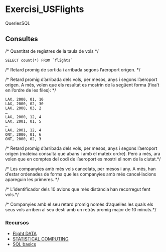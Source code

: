 # Exercisi_USFlights
QueriesSQL


## Consultes 
/* Quantitat de registres de la taula de vols */

```
SELECT count(*) FROM `flights`
```

/*  Retard promig de sortida i arribada segons l’aeroport origen. */

/* Retard promig d’arribada dels vols, per mesos, anys i segons l’aeroport origen. A més, volen que els
resultat es mostrin de la següent forma (fixa’t en l’ordre de les files): */

```
LAX, 2000, 01, 10
LAX, 2000, 02, 30
LAX, 2000, 03, 2
…
LAX, 2000, 12, 4
LAX, 2001, 01, 5
…
LAX, 2001, 12, 4
ONT, 2000, 01, 6
ONT, 2000, 02, 3
```

/* Retard promig d’arribada dels vols, per mesos, anys i segons l’aeroport origen (mateixa consulta que abans  i amb el mateix ordre). Però a més, ara volen que en comptes del codi de l’aeroport es mostri el nom de la ciutat.*/

/* Les companyies amb més vols cancelats, per mesos i any. A més, han d’estar ordenades de forma que les companyies amb més cancel·lacions apareguin les primeres. */


/* L’identificador dels 10 avions que més distància han recorregut fent vols.*/

/* Companyies amb el seu retard promig només d’aquelles les quals els seus vols arriben al seu destí amb un retràs promig major de 10 minuts.*/


### Recursos
- [Flight DATA](http://stat-computing.org/dataexpo/2009/the-data.html)
- [STATISTICAL COMPUTING](http://stat-computing.org/)
- [SQL basics](https://www.w3schools.com/sql/sql_create_db.asp)


